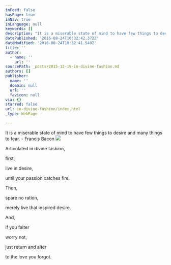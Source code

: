```yaml
---
inFeed: false
hasPage: true
inNav: true
inLanguage: null
keywords: []
description: "It is a miserable state of mind to have few things to desire and many things to fear. - Francis\_Bacon "
datePublished: '2016-08-24T10:32:42.372Z'
dateModified: '2016-08-24T10:32:41.548Z'
title: ''
author:
  - name: ''
    url: ''
sourcePath: _posts/2015-12-19-in-divine-fashion.md
authors: []
publisher:
  name: ''
  domain: null
  url: ''
  favicon: null
via: {}
starred: false
url: in-divine-fashion/index.html
_type: WebPage

---
```

It is a miserable state of mind to have few things to desire and many things to fear. - Francis Bacon ![](https://s3-us-west-2.amazonaws.com/the-grid-img/p/536bb101e7a64899dd4b314833a2afc2b0bf7b94.jpg)

Articulated in
divine fashion, 

first, 

live in desire, 

until 
your passion 
catches fire. 

Then, 

spare no ration, 

merely live 
that inspired desire. 

And, 

if you falter 

worry not,  

just return and alter 

to the love you forgot.